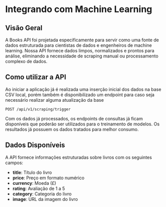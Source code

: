 # Integrando com Machine Learning

## Visão Geral

A Books API foi projetada especificamente para servir como uma fonte de dados estruturada para cientistas de dados e engenheiros de machine learning. Nossa API fornece dados limpos, normalizados e prontos para análise, eliminando a necessidade de scraping manual ou processamento complexo de dados.

## Como utilizar a API

Ao iniciar a aplicação já é realizada uma inserção inicial dos dados na base CSV local, porém também é disponibilizado um endpoint para caso seja necessário realizar alguma atualização da base

```
POST /api/v1/scraping/trigger
```

Com os dados já processados, os endpoints de consultas já ficam disponíveis que poderão ser utilizados para o treinamento de modelos. Os resultados já possuem os dados tratados para melhor consumo.

## Dados Disponíveis

A API fornece informações estruturadas sobre livros com os seguintes campos:
- **title**: Título do livro
- **price**: Preço em formato numérico
- **currency**: Moeda (£)
- **rating**: Avaliação de 1 a 5
- **category**: Categoria do livro
- **image**: URL da imagem do livro
